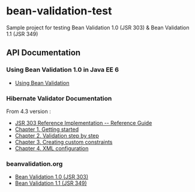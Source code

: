 bean-validation-test
====================

Sample project for testing Bean Validation 1.0 (JSR 303) &amp; Bean Validation 1.1 (JSR 349)


API Documentation
-----------------

### Using Bean Validation 1.0 in Java EE 6

* [Using Bean Validation](http://docs.oracle.com/javaee/6/tutorial/doc/gircz.html)

### Hibernate Validator Documentation

From 4.3 version :

* [JSR 303 Reference Implementation -- Reference Guide](http://docs.jboss.org/hibernate/validator/4.3/reference/en-US/html/)
* [Chapter 1. Getting started](http://docs.jboss.org/hibernate/validator/4.3/reference/en-US/html/validator-gettingstarted.html)
* [Chapter 2. Validation step by step](http://docs.jboss.org/hibernate/validator/4.3/reference/en-US/html/validator-usingvalidator.html)
* [Chapter 3. Creating custom constraints](http://docs.jboss.org/hibernate/validator/4.3/reference/en-US/html/validator-customconstraints.html)
* [Chapter 4. XML configuration](http://docs.jboss.org/hibernate/validator/4.3/reference/en-US/html/validator-xmlconfiguration.html)

### beanvalidation.org

* [Bean Validation 1.0 (JSR 303)](http://beanvalidation.org/1.0/)
* [Bean Validation 1.1 (JSR 349)](http://beanvalidation.org/1.1/)


